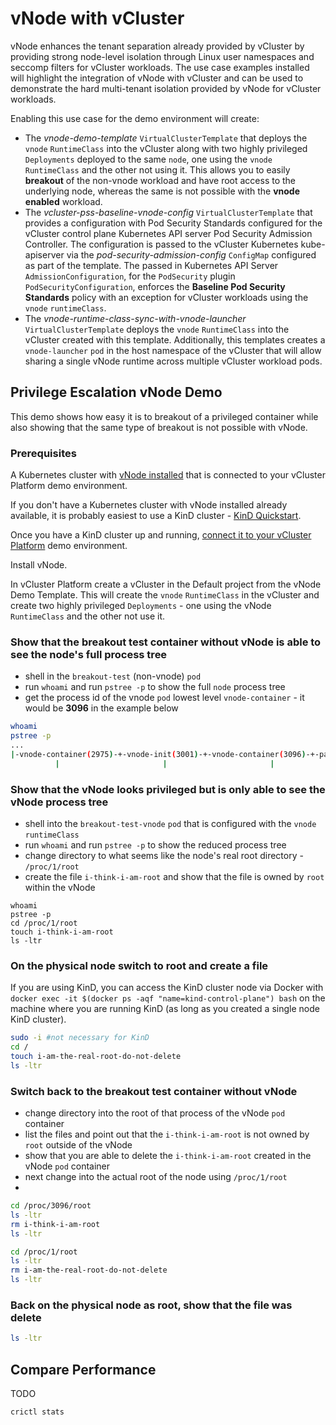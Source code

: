 # vNode with vCluster

vNode enhances the tenant separation already provided by vCluster by providing strong node-level isolation through Linux user namespaces and seccomp filters for vCluster workloads. The use case examples installed will highlight the integration of vNode with vCluster and can be used to demonstrate the hard multi-tenant isolation provided by vNode for vCluster workloads.

Enabling this use case for the demo environment will create:

- The *vnode-demo-template* `VirtualClusterTemplate` that deploys the `vnode` `RuntimeClass` into the vCluster along with two highly privileged `Deployments` deployed to the same `node`, one using the `vnode` `RuntimeClass` and the other not using it. This allows you to easily **breakout** of the non-vnode workload and have root access to the underlying node, whereas the same is not possible with the **vnode enabled** workload.
- The *vcluster-pss-baseline-vnode-config* `VirtualClusterTemplate` that provides a configuration with Pod Security Standards configured for the vCluster control plane Kubernetes API server Pod Security Admission Controller. The configuration is passed to the vCluster Kubernetes kube-apiserver via the *pod-security-admission-config* `ConfigMap` configured as part of the template. The passed in Kubernetes API Server `AdmissionConfiguration`, for the `PodSecurity` plugin `PodSecurityConfiguration`, enforces the **Baseline Pod Security Standards** policy with an exception for vCluster workloads using the `vnode` `runtimeClass`.
- The *vnode-runtime-class-sync-with-vnode-launcher* `VirtualClusterTemplate` deploys the `vnode` `RuntimeClass` into the vCluster created with this template. Additionally, this templates creates a `vnode-launcher` `pod` in the host namespace of the vCluster that will allow sharing a single vNode runtime across multiple vCluster workload pods.

## Privilege Escalation vNode Demo

This demo shows how easy it is to breakout of a privileged container while also showing that the same type of breakout is not possible with vNode.

### Prerequisites

A Kubernetes cluster with [vNode installed](https://www.vnode.com/docs/#before-you-begin) that is connected to your vCluster Platform demo environment.

If you don't have a Kubernetes cluster with vNode installed already available, it is probably easiest to use a KinD cluster - [KinD Quickstart](https://kind.sigs.k8s.io/docs/user/quick-start/).

Once you have a KinD cluster up and running, [connect it to your vCluster Platform](https://www.vcluster.com/docs/platform/administer/clusters/connect-cluster?x0=3) demo environment.

Install vNode.

In vCluster Platform create a vCluster in the Default project from the vNode Demo Template. This will create the `vnode` `RuntimeClass` in the vCluster and create two highly privileged `Deployments` - one using the vNode `RuntimeClass` and the other not use it.

### Show that the breakout test container without vNode is able to see the node's full process tree

- shell in the  `breakout-test` (non-vnode) `pod`
- run `whoami` and run `pstree -p` to show the full `node` process tree
- get the process id of the vnode `pod` lowest level `vnode-container` - it would be **3096** in the example below

 ```bash
 whoami
pstree -p
...
|-vnode-container(2975)-+-vnode-init(3001)-+-vnode-container(3096)-+-pause(3120)
           |                       |                       |                  |-sh(3537)
```

### Show that the vNode looks privileged but is only able to see the vNode process tree

- shell into the `breakout-test-vnode` `pod` that is configured with the `vnode` `runtimeClass`
- run `whoami` and run `pstree -p` to show the reduced process tree
- change directory to what seems like the node's real root directory - `/proc/1/root`
- create the file `i-think-i-am-root` and show that the file is owned by `root` within the vNode

```
whoami
pstree -p
cd /proc/1/root 
touch i-think-i-am-root
ls -ltr
```

### On the physical node switch to root and create a file

If you are using KinD, you can access the KinD cluster node via Docker with `docker exec -it $(docker ps -aqf "name=kind-control-plane") bash` on the machine where you are running KinD (as long as you created a single node KinD cluster).

```bash
sudo -i #not necessary for KinD
cd /
touch i-am-the-real-root-do-not-delete
ls -ltr
```

### Switch back to the breakout test container without vNode

- change directory into the root of that process of the vNode `pod` container
- list the files and point out that the `i-think-i-am-root` is not owned by `root` outside of the vNode
- show that you are able to delete the `i-think-i-am-root` created in the vNode `pod` container
- next change into the actual root of the node using `/proc/1/root`
- 

```bash
cd /proc/3096/root
ls -ltr
rm i-think-i-am-root
ls -ltr

cd /proc/1/root
ls -ltr
rm i-am-the-real-root-do-not-delete
ls -ltr
```

### Back on the physical node as root, show that the file was delete

```bash
ls -ltr
```

## Compare Performance

TODO

```
crictl stats

```